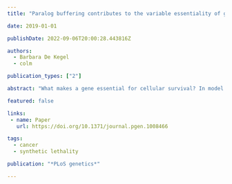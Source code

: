 ```yaml
---
title: "Paralog buffering contributes to the variable essentiality of genes in cancer cell lines"

date: 2019-01-01

publishDate: 2022-09-06T20:00:28.443816Z

authors: 
  - Barbara De Kegel
  - colm

publication_types: ["2"]

abstract: "What makes a gene essential for cellular survival? In model organisms, such as budding yeast, systematic gene deletion studies have revealed that paralog genes are less likely to be essential than singleton genes and that this can partially be attributed to the ability of paralogs to buffer each other’s loss. However, the essentiality of a gene is not a fixed property and can vary significantly across different genetic backgrounds. It is unclear to what extent paralogs contribute to this variation, as most studies have analyzed genes identified as essential in a single genetic background. Here, using gene essentiality profiles of 558 genetically heterogeneous tumor cell lines, we analyze the contribution of paralogy to variable essentiality. We find that, compared to singleton genes, paralogs are less frequently essential and that this is more evident when considering genes with multiple paralogs or with highly sequence-similar paralogs. In addition, we find that paralogs derived from whole genome duplication exhibit more variable essentiality than those derived from small-scale duplications. We provide evidence that in 13–17% of cases the variable essentiality of paralogs can be attributed to buffering relationships between paralog pairs, as evidenced by synthetic lethality. Paralog pairs derived from whole genome duplication and pairs that function in protein complexes are significantly more likely to display such synthetic lethal relationships. Overall we find that many of the observations made using a single strain of budding yeast can be extended to understand patterns of essentiality in genetically heterogeneous cancer cell lines."

featured: false

links:
 - name: Paper
   url: https://doi.org/10.1371/journal.pgen.1008466

tags:
  - cancer
  - synthetic lethality

publication: "*PLoS genetics*"

---
```


